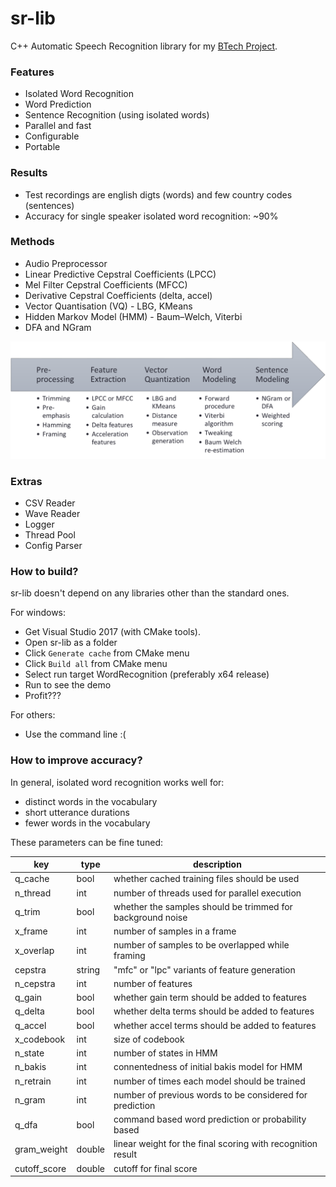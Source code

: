 # sr-lib
C++ Automatic Speech Recognition library for my [BTech Project](https://github.com/theawless/BTech-Project). 

### Features
* Isolated Word Recognition
* Word Prediction
* Sentence Recognition (using isolated words)
* Parallel and fast
* Configurable
* Portable

### Results
* Test recordings are english digts (words) and few country codes (sentences)
* Accuracy for single speaker isolated word recognition: ~90%

### Methods
* Audio Preprocessor
* Linear Predictive Cepstral Coefficients (LPCC)
* Mel Filter Cepstral Coefficients (MFCC)
* Derivative Cepstral Coefficients (delta, accel)
* Vector Quantisation (VQ) - LBG, KMeans
* Hidden Markov Model (HMM) - Baum–Welch, Viterbi
* DFA and NGram

![alt text](https://github.com/theawless/BTech-Project/blob/master/report/figures/training-flowchart.png)

### Extras
* CSV Reader
* Wave Reader
* Logger
* Thread Pool
* Config Parser

### How to build?

sr-lib doesn't depend on any libraries other than the standard ones.

For windows:
* Get Visual Studio 2017 (with CMake tools).
* Open sr-lib as a folder
* Click `Generate cache` from CMake menu
* Click `Build all` from CMake menu
* Select run target WordRecognition (preferably x64 release)
* Run to see the demo
* Profit???

For others:
* Use the command line :(

### How to improve accuracy?

In general, isolated word recognition works well for:

* distinct words in the vocabulary
* short utterance durations
* fewer words in the vocabulary

These parameters can be fine tuned:

| key            | type    | description                                                 |
| ---------------| ------- | ---------------------------------------------------------   |
| q_cache        | bool    | whether cached training files should be used                |
| n_thread       | int     | number of threads used for parallel execution               |
| q_trim         | bool    | whether the samples should be trimmed for background noise  |
| x_frame        | int     | number of samples in a frame                                |
| x_overlap      | int     | number of samples to be overlapped while framing            |
| cepstra        | string  | "mfc" or "lpc" variants of feature generation               |
| n_cepstra      | int     | number of features                                          |
| q_gain         | bool    | whether gain term should be added to features               |
| q_delta        | bool    | whether delta terms should be added to features             |
| q_accel        | bool    | whether accel terms should be added to features             |
| x_codebook     | int     | size of codebook                                            |
| n_state        | int     | number of states in HMM                                     |
| n_bakis        | int     | connentedness of initial bakis model for HMM                |
| n_retrain      | int     | number of times each model should be trained                |
| n_gram         | int     | number of previous words to be considered for prediction    |
| q_dfa          | bool    | command based word prediction or probability based          |
| gram_weight    | double  | linear weight for the final scoring with recognition result |
| cutoff_score   | double  | cutoff for final score                                      |
